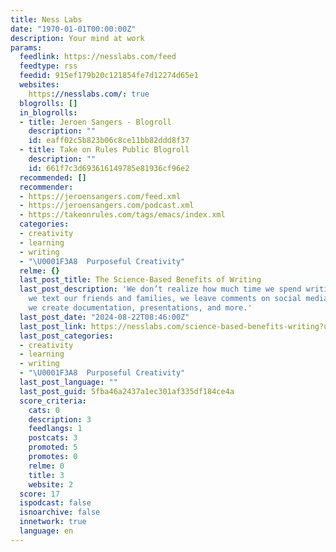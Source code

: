 ```yaml
---
title: Ness Labs
date: "1970-01-01T00:00:00Z"
description: Your mind at work
params:
  feedlink: https://nesslabs.com/feed
  feedtype: rss
  feedid: 915ef179b20c121854fe7d12274d65e1
  websites:
    https://nesslabs.com/: true
  blogrolls: []
  in_blogrolls:
  - title: Jeroen Sangers - Blogroll
    description: ""
    id: eaff02c5b823b06c8ce11bb82ddd8f37
  - title: Take on Rules Public Blogroll
    description: ""
    id: 661f7c3d693616149785e81936cf96e2
  recommended: []
  recommender:
  - https://jeroensangers.com/feed.xml
  - https://jeroensangers.com/podcast.xml
  - https://takeonrules.com/tags/emacs/index.xml
  categories:
  - creativity
  - learning
  - writing
  - "\U0001F3A8  Purposeful Creativity"
  relme: {}
  last_post_title: The Science-Based Benefits of Writing
  last_post_description: 'We don’t realize how much time we spend writing every day:
    we text our friends and families, we leave comments on social media, we send emails,
    we create documentation, presentations, and more.'
  last_post_date: "2024-08-22T08:46:00Z"
  last_post_link: https://nesslabs.com/science-based-benefits-writing?utm_source=rss&utm_medium=rss&utm_campaign=science-based-benefits-writing
  last_post_categories:
  - creativity
  - learning
  - writing
  - "\U0001F3A8  Purposeful Creativity"
  last_post_language: ""
  last_post_guid: 5fba46a2437a1ec301af335df184ce4a
  score_criteria:
    cats: 0
    description: 3
    feedlangs: 1
    postcats: 3
    promoted: 5
    promotes: 0
    relme: 0
    title: 3
    website: 2
  score: 17
  ispodcast: false
  isnoarchive: false
  innetwork: true
  language: en
---
```

